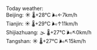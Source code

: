 Today weather:  
Beijing: ☀️ 🌡️+28°C 🌬️←7km/h  
Tianjin: ☀️ 🌡️+29°C 🌬️↑11km/h  
Shijiazhuang: 🌫  🌡️+27°C 🌬️↖0km/h  
Tangshan: ☀️ 🌡️+27°C 🌬️↖15km/h  
